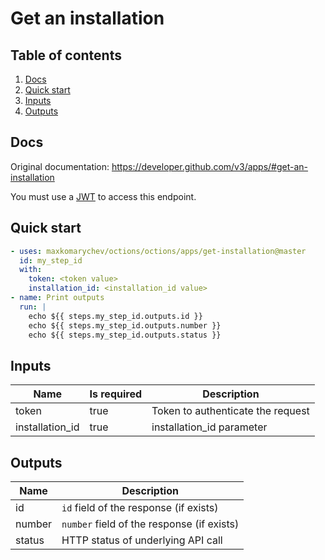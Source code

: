 # Get an installation

## Table of contents

1. [Docs](#docs)
1. [Quick start](#quick-start)
1. [Inputs](#inputs)
1. [Outputs](#outputs)

<a name="quick-start" ></a>
## Docs

Original documentation: https://developer.github.com/v3/apps/#get-an-installation

You must use a [JWT](https://developer.github.com/apps/building-github-apps/authenticating-with-github-apps/#authenticating-as-a-github-app) to access this endpoint.


<a name="quick start" ></a>
## Quick start

```yaml
- uses: maxkomarychev/octions/octions/apps/get-installation@master
  id: my_step_id
  with:
    token: <token value>
    installation_id: <installation_id value>
- name: Print outputs
  run: |
    echo ${{ steps.my_step_id.outputs.id }}
    echo ${{ steps.my_step_id.outputs.number }}
    echo ${{ steps.my_step_id.outputs.status }}
```


<a name="inputs" ></a>
## Inputs

| Name | Is required | Description |
|---|---|---|
|token|true|Token to authenticate the request
|installation_id|true|installation_id parameter

<a name="outputs" ></a>
## Outputs

| Name | Description |
|---|---|
|id|`id` field of the response (if exists)|
|number|`number` field of the response (if exists)|
|status|HTTP status of underlying API call|

